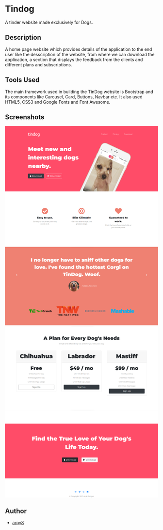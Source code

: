 
# Tindog
A tinder website made exclusively for Dogs.

## Description
A home page website which provides details of the application to the end user like the desscription of the website, from where we can download the application, a section that displays the feedback from the clients and different plans and subscriptions.

## Tools Used
The main framework used in building the TinDog website is Bootstrap and its components like Carousel, Card, Buttons, Navbar etc. It also used HTML5, CSS3 and Google Fonts and Font Awesome.

## Screenshots
![Home page](images/screenshots/ss_1.png)
![Our Goals](images/screenshots/ss_2.png)
![Testimonials](images/screenshots/ss_3.png)
![Pricing](images/screenshots/ss_4.png)
![Contact](images/screenshots/ss_5.png)

## Author 
* [arpy8](https://github.com/arpy8)
